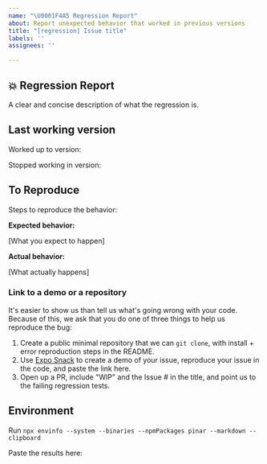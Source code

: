 ```yaml
---
name: "\U0001F4A5 Regression Report"
about: Report unexpected behavior that worked in previous versions
title: "[regression] Issue title"
labels: ''
assignees: ''

---
```


## 💥 Regression Report

A clear and concise description of what the regression is.

## Last working version

Worked up to version:

Stopped working in version:

## To Reproduce

Steps to reproduce the behavior:

**Expected behavior:** 

[What you expect to happen]

**Actual behavior:**

 [What actually happens]

### Link to a demo or a repository

It's easier to show us than tell us what's going wrong with your code. Because of this, we ask that you do one of three things to help us reproduce the bug:

1. Create a public minimal repository that we can `git clone`, with install + error reproduction steps in the README.
2. Use [Expo Snack](https://snack.expo.io/) to create a demo of your issue, reproduce your issue in the code, and paste the link here.
3. Open up a PR, include "WIP" and the Issue # in the title, and point us to the failing regression tests.

## Environment

Run `npx envinfo --system --binaries --npmPackages pinar --markdown --clipboard`

Paste the results here:

```bash

```
